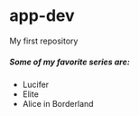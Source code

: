 # app-dev
My first repository
<h5>Some of my favorite series are:</h5>

<ul>
  <li>Lucifer</li>
  <li>Elite</li>
  <li>Alice in Borderland</li>
</ul>
